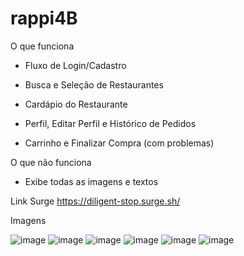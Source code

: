 # rappi4B

O que funciona

- Fluxo de Login/Cadastro

- Busca e Seleção de Restaurantes

- Cardápio do Restaurante 

- Perfil, Editar Perfil e Histórico de Pedidos

- Carrinho e Finalizar Compra (com problemas)


O que não funciona

- Exibe todas as imagens e textos

Link Surge
https://diligent-stop.surge.sh/

Imagens

![image](https://user-images.githubusercontent.com/83032703/128066808-6c8f422d-57b3-4b67-b097-4cc6ed893a30.png)
![image](https://user-images.githubusercontent.com/83032703/128066876-6448fb1e-2f97-43fb-9bdc-e34514c6bd9d.png)
![image](https://user-images.githubusercontent.com/83032703/128066947-cbb5d1b4-b9a8-4ce5-8d23-628ae3feff7b.png)
![image](https://user-images.githubusercontent.com/83032703/128066993-e3675aee-0ae0-4f5e-ac73-01b4828f5a5a.png)
![image](https://user-images.githubusercontent.com/83032703/128067063-c08cdded-a96a-4215-b55f-318f46ebe620.png)
![image](https://user-images.githubusercontent.com/83032703/128067162-4ba23b4a-b76e-463e-82d2-0b23e7990b2d.png)

